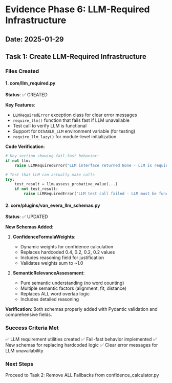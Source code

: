 # Evidence Phase 6: LLM-Required Infrastructure

## Date: 2025-01-29

## Task 1: Create LLM-Required Infrastructure

### Files Created

#### 1. core/llm_required.py
**Status**: ✅ CREATED

**Key Features**:
- `LLMRequiredError` exception class for clear error messages
- `require_llm()` function that fails fast if LLM unavailable
- Test call to verify LLM is functional
- Support for `DISABLE_LLM` environment variable (for testing)
- `require_llm_lazy()` for module-level initialization

**Code Verification**:
```python
# Key section showing fail-fast behavior:
if not llm:
    raise LLMRequiredError("LLM interface returned None - LLM is required")

# Test that LLM can actually make calls
try:
    test_result = llm.assess_probative_value(...)
    if not test_result:
        raise LLMRequiredError("LLM test call failed - LLM must be functional")
```

#### 2. core/plugins/van_evera_llm_schemas.py
**Status**: ✅ UPDATED

**New Schemas Added**:

1. **ConfidenceFormulaWeights**:
   - Dynamic weights for confidence calculation
   - Replaces hardcoded 0.4, 0.2, 0.2, 0.2 values
   - Includes reasoning field for justification
   - Validates weights sum to ~1.0

2. **SemanticRelevanceAssessment**:
   - Pure semantic understanding (no word counting)
   - Multiple semantic factors (alignment, fit, distance)
   - Replaces ALL word overlap logic
   - Includes detailed reasoning

**Verification**:
Both schemas properly added with Pydantic validation and comprehensive fields.

### Success Criteria Met

✅ LLM requirement utilities created
✅ Fail-fast behavior implemented
✅ New schemas for replacing hardcoded logic
✅ Clear error messages for LLM unavailability

### Next Steps

Proceed to Task 2: Remove ALL Fallbacks from confidence_calculator.py